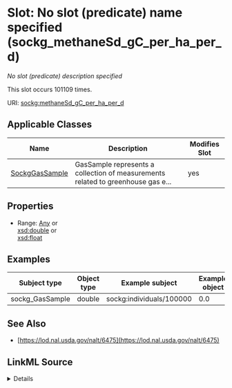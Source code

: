 

# Slot: No slot (predicate) name specified (sockg_methaneSd_gC_per_ha_per_d)


_No slot (predicate) description specified_






This slot occurs 101109 times.


URI: [sockg:methaneSd_gC_per_ha_per_d](https://idir.uta.edu/sockg-ontology/docs/methaneSd_gC_per_ha_per_d)



<!-- no inheritance hierarchy -->





## Applicable Classes

| Name | Description | Modifies Slot |
| --- | --- | --- |
| [SockgGasSample](../classes/SockgGasSample.md) | GasSample represents a collection of measurements related to greenhouse gas e... |  yes  |







## Properties

* Range: [Any](../classes/Any.md)&nbsp;or&nbsp;<br />[xsd:double](http://www.w3.org/2001/XMLSchema#double)&nbsp;or&nbsp;<br />[xsd:float](http://www.w3.org/2001/XMLSchema#float)






## Examples

| Subject type | Object type | Example subject | Example object | Occurrences |
| --- | --- | --- | --- | --- |
| sockg_GasSample | double | sockg:individuals/100000 | 0.0 | 101109 |


## See Also

* [https://lod.nal.usda.gov/nalt/6475](https://lod.nal.usda.gov/nalt/6475)



## LinkML Source

<details>

```yaml
name: sockg_methaneSd_gC_per_ha_per_d
annotations:
  count:
    tag: count
    value: 101109
description: No slot (predicate) description specified
title: No slot (predicate) name specified
examples:
- object:
    example_object: '0.0'
    example_object_type: double
    example_predicate: sockg:methaneSd_gC_per_ha_per_d
    example_subject: sockg:individuals/100000
    example_subject_type: sockg_GasSample
from_schema: soc-kg
see_also:
- https://lod.nal.usda.gov/nalt/6475
rank: 1000
domain: sockg_GasSample
slot_uri: sockg:methaneSd_gC_per_ha_per_d
alias: sockg_methaneSd_gC_per_ha_per_d
domain_of:
- sockg_GasSample
range: Any
any_of:
- range: double
- range: float

```
</details>